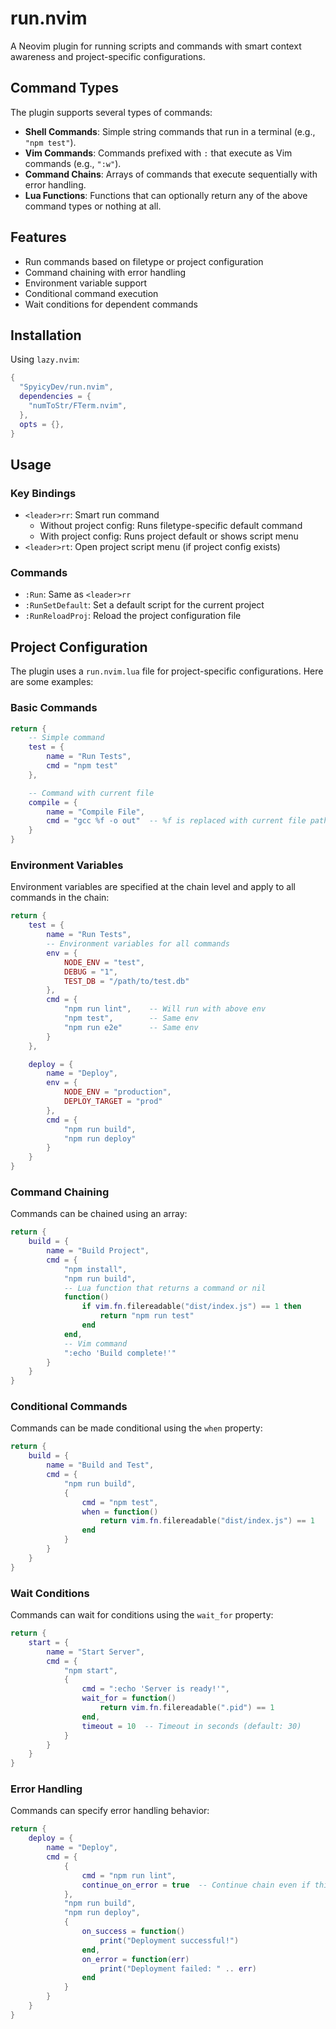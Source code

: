# run.nvim

A Neovim plugin for running scripts and commands with smart context awareness and project-specific configurations.

## Command Types

The plugin supports several types of commands:

- **Shell Commands**: Simple string commands that run in a terminal (e.g., `"npm test"`).
- **Vim Commands**: Commands prefixed with `:` that execute as Vim commands (e.g., `":w"`).
- **Command Chains**: Arrays of commands that execute sequentially with error handling.
- **Lua Functions**: Functions that can optionally return any of the above command types or nothing at all.

## Features

- Run commands based on filetype or project configuration
- Command chaining with error handling
- Environment variable support
- Conditional command execution
- Wait conditions for dependent commands

## Installation

Using `lazy.nvim`:
```lua
{
  "SpyicyDev/run.nvim",
  dependencies = {
    "numToStr/FTerm.nvim",
  },
  opts = {},
}
```

## Usage

### Key Bindings

- `<leader>rr`: Smart run command
  - Without project config: Runs filetype-specific default command
  - With project config: Runs project default or shows script menu
- `<leader>rt`: Open project script menu (if project config exists)

### Commands

- `:Run`: Same as `<leader>rr`
- `:RunSetDefault`: Set a default script for the current project
- `:RunReloadProj`: Reload the project configuration file

## Project Configuration

The plugin uses a `run.nvim.lua` file for project-specific configurations. Here are some examples:

### Basic Commands

```lua
return {
    -- Simple command
    test = {
        name = "Run Tests",
        cmd = "npm test"
    },

    -- Command with current file
    compile = {
        name = "Compile File",
        cmd = "gcc %f -o out"  -- %f is replaced with current file path
    }
}
```

### Environment Variables

Environment variables are specified at the chain level and apply to all commands in the chain:

```lua
return {
    test = {
        name = "Run Tests",
        -- Environment variables for all commands
        env = {
            NODE_ENV = "test",
            DEBUG = "1",
            TEST_DB = "/path/to/test.db"
        },
        cmd = {
            "npm run lint",    -- Will run with above env
            "npm test",        -- Same env
            "npm run e2e"      -- Same env
        }
    },

    deploy = {
        name = "Deploy",
        env = {
            NODE_ENV = "production",
            DEPLOY_TARGET = "prod"
        },
        cmd = {
            "npm run build",
            "npm run deploy"
        }
    }
}
```

### Command Chaining

Commands can be chained using an array:

```lua
return {
    build = {
        name = "Build Project",
        cmd = {
            "npm install",
            "npm run build",
            -- Lua function that returns a command or nil
            function()
                if vim.fn.filereadable("dist/index.js") == 1 then
                    return "npm run test"
                end
            end,
            -- Vim command
            ":echo 'Build complete!'"
        }
    }
}
```

### Conditional Commands

Commands can be made conditional using the `when` property:

```lua
return {
    build = {
        name = "Build and Test",
        cmd = {
            "npm run build",
            {
                cmd = "npm test",
                when = function()
                    return vim.fn.filereadable("dist/index.js") == 1
                end
            }
        }
    }
}
```

### Wait Conditions

Commands can wait for conditions using the `wait_for` property:

```lua
return {
    start = {
        name = "Start Server",
        cmd = {
            "npm start",
            {
                cmd = ":echo 'Server is ready!'",
                wait_for = function()
                    return vim.fn.filereadable(".pid") == 1
                end,
                timeout = 10  -- Timeout in seconds (default: 30)
            }
        }
    }
}
```

### Error Handling

Commands can specify error handling behavior:

```lua
return {
    deploy = {
        name = "Deploy",
        cmd = {
            {
                cmd = "npm run lint",
                continue_on_error = true  -- Continue chain even if this fails
            },
            "npm run build",
            "npm run deploy",
            {
                on_success = function()
                    print("Deployment successful!")
                end,
                on_error = function(err)
                    print("Deployment failed: " .. err)
                end
            }
        }
    }
}
```
